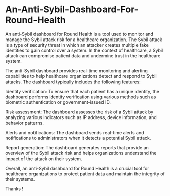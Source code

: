 # An-Anti-Sybil-Dashboard-For-Round-Health

An anti-Sybil dashboard for Round Health is a tool used to monitor and manage the Sybil attack risk for a healthcare organization. The Sybil attack is a type of security threat in which an attacker creates multiple fake identities to gain control over a system. In the context of healthcare, a Sybil attack can compromise patient data and undermine trust in the healthcare system.

The anti-Sybil dashboard provides real-time monitoring and alerting capabilities to help healthcare organizations detect and respond to Sybil attacks. The dashboard typically includes the following features:

Identity verification: To ensure that each patient has a unique identity, the dashboard performs identity verification using various methods such as biometric authentication or government-issued ID.

Risk assessment: The dashboard assesses the risk of a Sybil attack by analyzing various indicators such as IP address, device information, and behavior patterns.

Alerts and notifications: The dashboard sends real-time alerts and notifications to administrators when it detects a potential Sybil attack.

Report generation: The dashboard generates reports that provide an overview of the Sybil attack risk and helps organizations understand the impact of the attack on their system.

Overall, an anti-Sybil dashboard for Round Health is a crucial tool for healthcare organizations to protect patient data and maintain the integrity of their systems.

Thanks !
